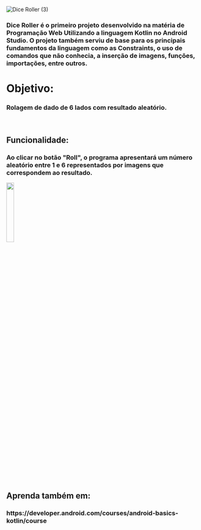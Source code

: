 ![Dice Roller (3)](https://user-images.githubusercontent.com/124945976/227068687-e6d7bef3-1cb0-4007-b7b7-6ad1f18dbfb1.png)

<h3>Dice Roller é o primeiro projeto desenvolvido na matéria de Programação Web Utilizando a linguagem Kotlin no Android Studio. O projeto também serviu de base para os principais fundamentos da linguagem como as Constraints, o uso de comandos que não conhecia, a inserção de imagens, funções, importações, entre outros.</h3>

<Label>
<h1>Objetivo: </h1><h3>Rolagem de dado de 6 lados com resultado aleatório.</h3><br>
<h2>Funcionalidade: </h2><h3>Ao clicar no botão "Roll", o programa apresentará um número aleatório entre 1 e 6 representados por imagens que correspondem ao resultado.</h3>
<Label>


<img src= "https://developer.android.com/static/codelabs/basic-android-kotlin-training-dice-roller-images/img/c7f0d42525da7431_856.png?hl=pt-br" width= 20% height = 20%><br>

<h2>Aprenda também em: </h2><h3>https://developer.android.com/courses/android-basics-kotlin/course</h3>
